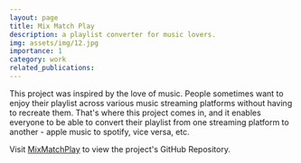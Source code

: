 ```yaml
---
layout: page
title: Mix Match Play
description: a playlist converter for music lovers.
img: assets/img/12.jpg
importance: 1
category: work
related_publications:
---
```


This project was inspired by the love of music. People sometimes want to enjoy their playlist across various music streaming platforms without having to recreate them. That's where this project comes in, and it enables everyone to be able to convert their playlist from one streaming platform to another - apple music to spotify, vice versa, etc. 

Visit [MixMatchPlay](https://github.com/cloud-leon/MixMatchPlay) to view the project's GitHub Repository. 


